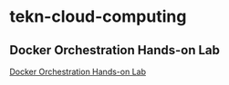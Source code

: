 # tekn-cloud-computing
## Docker Orchestration Hands-on Lab

[Docker Orchestration Hands-on Lab](Docker_Orchestration.md)
